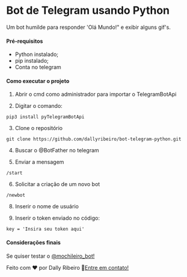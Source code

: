# Bot de Telegram usando Python
Um bot humilde para responder 'Olá Mundo!" e exibir alguns gif's.

#### Pré-requisitos
- Python instalado;
- pip instalado;
- Conta no telegram

#### Como executar o projeto
1. Abrir o cmd como administrador para importar o TelegramBotApi 

2. Digitar o comando:
```
pip3 install pyTelegramBotApi
```

3. Clone o repositório
```
git clone https://github.com/dallyribeiro/bot-telegram-python.git
```

4. Buscar o @BotFather no telegram

5. Enviar a mensagem 
```
/start
```

6. Solicitar a criação de um novo bot
```
/newbot
```

8. Inserir o nome de usuário

9. Inserir o token enviado no código:
```
key = 'Insira seu token aqui'
```

#### Considerações finais
Se quiser testar o [@mochileiro_bot!](t.me/mochileiro_bot)

Feito com ❤️ por Dally Ribeiro :wave:[Entre em contato!](https://www.linkedin.com/in/dallyaneribeiro/)

